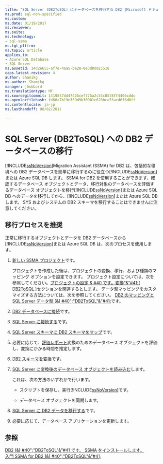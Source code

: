 ```yaml
---
title: "SQL Server (DB2ToSQL) にデータベースを移行する DB2 |Microsoft ドキュメント"
ms.prod: sql-non-specified
ms.custom: 
ms.date: 01/19/2017
ms.reviewer: 
ms.suite: 
ms.technology:
- sql-ssma
ms.tgt_pltfrm: 
ms.topic: article
applies_to:
- Azure SQL Database
- SQL Server
ms.assetid: 14d2e655-af7e-4aa5-ba28-0e3d0d025518
caps.latest.revision: 4
author: Shamikg
ms.author: Shamikg
manager: jhubbard
ms.translationtype: MT
ms.sourcegitcommit: 1419847dd47435cef775a2c55c0578ff4406cddc
ms.openlocfilehash: fd66a7b19e359d9b30001e620bca53acd6f6d0ff
ms.contentlocale: ja-jp
ms.lasthandoff: 08/02/2017

---
```

# <a name="migrating-db2-databases-to-sql-server-db2tosql"></a>SQL Server (DB2ToSQL) への DB2 データベースの移行
[!INCLUDE[ssNoVersion](../../includes/ssnoversion_md.md)]Migration Assistant (SSMA) for DB2 は、包括的な環境への DB2 データベースを簡単に移行するのに役立つ[!INCLUDE[ssNoVersion](../../includes/ssnoversion_md.md)]または Azure SQL DB します。 SSMA for DB2 を使用することができます、確認するデータベース オブジェクトとデータ、移行対象のデータベースを評価するデータベース オブジェクトを移行[!INCLUDE[ssNoVersion](../../includes/ssnoversion_md.md)]または Azure SQL DB へのデータを移行してから、[!INCLUDE[ssNoVersion](../../includes/ssnoversion_md.md)]または Azure SQL DB します。 SYS およびシステムの DB2 スキーマを移行することはできませんに注意してください。  
  
## <a name="recommended-migration-process"></a>移行プロセスを推奨  
正常に移行するオブジェクトとデータを DB2 データベースから[!INCLUDE[ssNoVersion](../../includes/ssnoversion_md.md)]または Azure SQL DB は、次のプロセスを使用します。  
  
1.  [新しい SSMA プロジェクト](http://msdn.microsoft.com/en-us/66437b45-4686-4fc7-a91b-ebde45e0f1b0)です。  
  
    プロジェクトを作成した後は、プロジェクトの変換、移行、および種類のマッピング オプションを設定できます。 プロジェクト設定については、次を参照してください。[プロジェクトの設定 & #40 です。変換"&"#41;&#40; DB2ToSQL &#41;](../../ssma/db2/project-settings-conversion-db2tosql.md)セクションを関連するとします。 データ型マッピングをカスタマイズする方法については、次を参照してください。 [DB2 のマッピングと SQL Server データ型 (&) #40";"DB2ToSQL"&"#41;](../../ssma/db2/mapping-db2-and-sql-server-data-types-db2tosql.md)です。  
  
2.  [DB2 データベースに接続](http://msdn.microsoft.com/en-us/5eb5801d-f0c3-4127-97c0-0b1ef49f4844)です。  
  
3.  [SQL Server に接続する](http://msdn.microsoft.com/en-us/b59803cb-3cc6-41cc-8553-faf90851410e)です。  
  
4.  [SQL Server スキーマに DB2 スキーマをマップ](http://msdn.microsoft.com/en-us/05ff7bd4-e60b-4f48-a893-bc2346aa9a8a)です。  
  
5.  必要に応じて、[評価レポート](http://msdn.microsoft.com/en-us/9e13eba0-e3cf-4205-974f-c00f982061de)変換のためのデータベース オブジェクトを評価し、変換にかかる時間を推定します。  
  
6.  [DB2 スキーマを変換](http://msdn.microsoft.com/en-us/7947efc3-ca86-4ec5-87ce-7603059c75a0)です。  
  
7.  [SQL Server に変換後のデータベース オブジェクトを読み込む](http://msdn.microsoft.com/en-us/f4ea1ced-9f9f-4a9d-88ab-81dbab64adc3)します。  
  
    これは、次の方法のいずれかで行います。  
  
    -   スクリプトを保存し、実行[!INCLUDE[ssNoVersion](../../includes/ssnoversion_md.md)]です。  
  
    -   データベース オブジェクトを同期します。  
  
8.  [SQL Server に DB2 データを移行する](http://msdn.microsoft.com/en-us/86cbd39f-6dac-409a-9ce1-7dd54403f84b)です。  
  
9. 必要に応じて、データベース アプリケーションを更新します。  
  
## <a name="see-also"></a>参照  
[DB2 (&) #40";"DB2ToSQL"&"#41 です。 SSMA をインストールします。](../../ssma/db2/installing-ssma-for-db2-db2tosql.md)  
[入門 SSMA for DB2 (&) #40";"DB2ToSQL"&"#41;](../../ssma/db2/getting-started-with-ssma-for-db2-db2tosql.md)  
  

